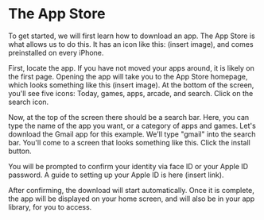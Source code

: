 # The App Store

To get started, we will first learn how to download an app. The App Store is what allows us to do this. It has an icon like this: (insert image), and comes preinstalled on every iPhone. 

First, locate the app. If you have not moved your apps around, it is likely on the first page. Opening the app will take you to the App Store homepage, which looks something like this (insert image). At the bottom of the screen, you'll see five icons: Today, games, apps, arcade, and search. Click on the search icon.

Now, at the top of the screen there should be a search bar. Here, you can type the name of the app you want, or a category of apps and games. Let's download the Gmail app for this example. We'll type "gmail" into the search bar. You'll come to a screen that looks something like this. Click the install button.

You will be prompted to confirm your identity via face ID or your Apple ID password. A guide to setting up your Apple ID is here (insert link). 

After confirming, the download will start automatically. Once it is complete, the app will be displayed on your home screen, and will also be in your app library, for you to access. 
